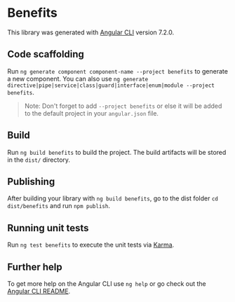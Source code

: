 # Benefits

This library was generated with [Angular CLI](https://github.com/angular/angular-cli) version 7.2.0.

## Code scaffolding

Run `ng generate component component-name --project benefits` to generate a new component. You can also use `ng generate directive|pipe|service|class|guard|interface|enum|module --project benefits`.

> Note: Don't forget to add `--project benefits` or else it will be added to the default project in your `angular.json` file.

## Build

Run `ng build benefits` to build the project. The build artifacts will be stored in the `dist/` directory.

## Publishing

After building your library with `ng build benefits`, go to the dist folder `cd dist/benefits` and run `npm publish`.

## Running unit tests

Run `ng test benefits` to execute the unit tests via [Karma](https://karma-runner.github.io).

## Further help

To get more help on the Angular CLI use `ng help` or go check out the [Angular CLI README](https://github.com/angular/angular-cli/blob/master/README.md).
